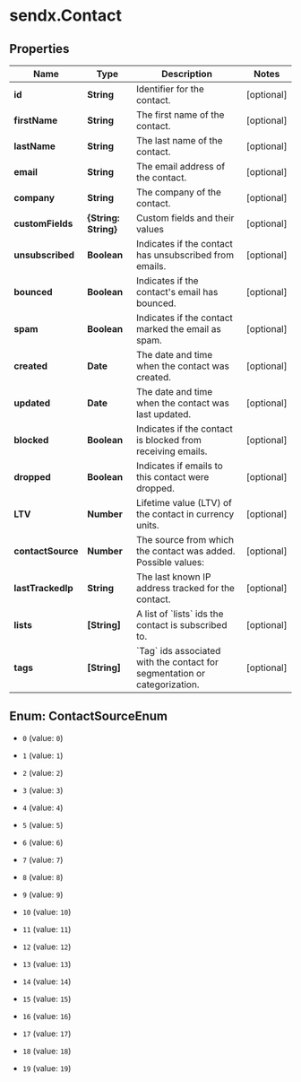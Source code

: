 # sendx.Contact

## Properties

Name | Type | Description | Notes
------------ | ------------- | ------------- | -------------
**id** | **String** | Identifier for the contact. | [optional] 
**firstName** | **String** | The first name of the contact. | [optional] 
**lastName** | **String** | The last name of the contact. | [optional] 
**email** | **String** | The email address of the contact. | [optional] 
**company** | **String** | The company of the contact. | [optional] 
**customFields** | **{String: String}** | Custom fields and their values | [optional] 
**unsubscribed** | **Boolean** | Indicates if the contact has unsubscribed from emails. | [optional] 
**bounced** | **Boolean** | Indicates if the contact&#39;s email has bounced. | [optional] 
**spam** | **Boolean** | Indicates if the contact marked the email as spam. | [optional] 
**created** | **Date** | The date and time when the contact was created. | [optional] 
**updated** | **Date** | The date and time when the contact was last updated. | [optional] 
**blocked** | **Boolean** | Indicates if the contact is blocked from receiving emails. | [optional] 
**dropped** | **Boolean** | Indicates if emails to this contact were dropped. | [optional] 
**LTV** | **Number** | Lifetime value (LTV) of the contact in currency units. | [optional] 
**contactSource** | **Number** | The source from which the contact was added. Possible values:  | [optional] 
**lastTrackedIp** | **String** | The last known IP address tracked for the contact. | [optional] 
**lists** | **[String]** | A list of &#x60;lists&#x60; ids the contact is subscribed to. | [optional] 
**tags** | **[String]** | &#x60;Tag&#x60; ids associated with the contact for segmentation or categorization. | [optional] 



## Enum: ContactSourceEnum


* `0` (value: `0`)

* `1` (value: `1`)

* `2` (value: `2`)

* `3` (value: `3`)

* `4` (value: `4`)

* `5` (value: `5`)

* `6` (value: `6`)

* `7` (value: `7`)

* `8` (value: `8`)

* `9` (value: `9`)

* `10` (value: `10`)

* `11` (value: `11`)

* `12` (value: `12`)

* `13` (value: `13`)

* `14` (value: `14`)

* `15` (value: `15`)

* `16` (value: `16`)

* `17` (value: `17`)

* `18` (value: `18`)

* `19` (value: `19`)





